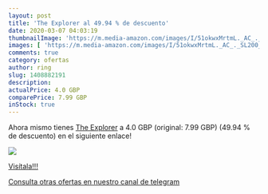 ```yaml
---
layout: post
title: 'The Explorer al 49.94 % de descuento'
date: 2020-03-07 04:03:19
thumbnailImage: 'https://m.media-amazon.com/images/I/51okwxMrtmL._AC_._SL200_.jpg'
images: [ 'https://m.media-amazon.com/images/I/51okwxMrtmL._AC_._SL200_.jpg' ]
comments: true
category: ofertas
author: ring
slug: 1408882191
description:
actualPrice: 4.0 GBP
comparePrice: 7.99 GBP
inStock: true
---
```


Ahora mismo tienes [The Explorer](https://www.amazon.com/dp/1408882191/?tag=redken08-20) a 4.0 GBP (original: 7.99 GBP) (49.94 %  de descuento) en el siguiente enlace!

[![](https://m.media-amazon.com/images/I/51okwxMrtmL._AC_._SL200_.jpg)](https://www.amazon.com/dp/1408882191/?tag=redken08-20)

[Visítala!!!](https://www.amazon.com/dp/1408882191/?tag=redken08-20)

[Consulta otras ofertas en nuestro canal de telegram](https://t.me/s/ofertas25)
